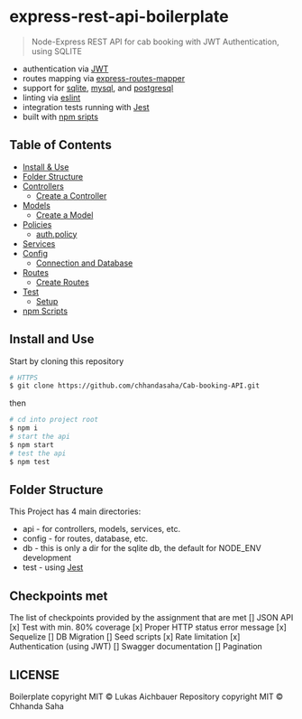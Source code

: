 # express-rest-api-boilerplate

> Node-Express REST API for cab booking with JWT Authentication, using SQLITE

- authentication via [JWT](https://jwt.io/)
- routes mapping via [express-routes-mapper](https://github.com/aichbauer/express-routes-mapper)
- support for [sqlite](https://www.sqlite.org/), [mysql](https://www.mysql.com/), and [postgresql](https://www.postgresql.org/)
- linting via [eslint](https://github.com/eslint/eslint)
- integration tests running with [Jest](https://github.com/facebook/jest)
- built with [npm sripts](#npm-scripts)

## Table of Contents

- [Install & Use](#install-and-use)
- [Folder Structure](#folder-structure)
- [Controllers](#controllers)
  - [Create a Controller](#create-a-controller)
- [Models](#models)
  - [Create a Model](#create-a-model)
- [Policies](#policies)
  - [auth.policy](#authpolicy)
- [Services](#services)
- [Config](#config)
  - [Connection and Database](#connection-and-database)
- [Routes](#routes)
  - [Create Routes](#create-routes)
- [Test](#test)
  - [Setup](#setup)
- [npm Scripts](#npm-scripts)

## Install and Use

Start by cloning this repository

```sh
# HTTPS
$ git clone https://github.com/chhandasaha/Cab-booking-API.git
```

then
```sh
# cd into project root
$ npm i
# start the api
$ npm start
# test the api
$ npm test
```

## Folder Structure

This Project has 4 main directories:

- api - for controllers, models, services, etc.
- config - for routes, database, etc.
- db - this is only a dir for the sqlite db, the default for NODE_ENV development
- test - using [Jest](https://github.com/facebook/jest)

## Checkpoints met

The list of checkpoints provided by the assignment that are met
[] JSON API
[x] Test with min. 80% coverage
[x] Proper HTTP status error message
[x] Sequelize
[] DB Migration
[] Seed scripts
[x] Rate limitation
[x] Authentication (using JWT)
[] Swagger documentation 
[] Pagination



## LICENSE

Boilerplate copyright MIT © Lukas Aichbauer
Repository copyright MIT © Chhanda Saha
